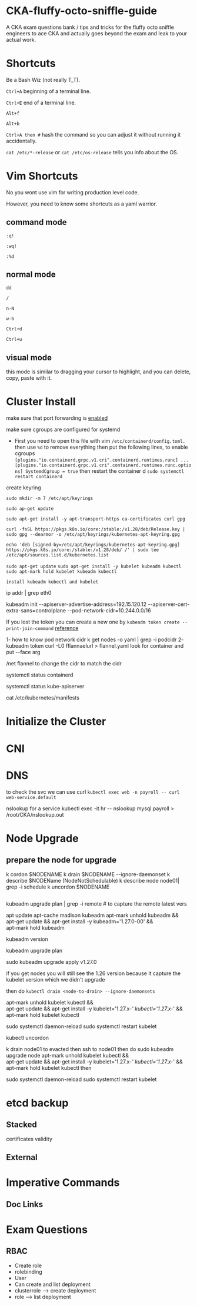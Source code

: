 # CKA-fluffy-octo-sniffle-guide
A CKA exam questions bank / tips and tricks for the fluffy octo sniffle engineers to ace CKA and actually goes beyond the exam and leak to your actual work.

# Shortcuts
Be a Bash Wiz (not really T_T).

`Ctrl+A` beginning of a terminal line.

`Ctrl+E` end of a terminal line.

`Alt+f`

`Alt+b`

`Ctrl+A then #` hash the command so you can adjust it without running it accidentally.

`cat /etc/*-release` or `cat /etc/os-release` tells you info about the OS.



# Vim Shortcuts
No you wont use vim for writing production level code.

However, you need to know some shortcuts as a yaml warrior.

## command mode

`:q!`

`:wq!`

`:%d`

## normal mode

`dd`

`/`

`n-N`

`w-b`

`Ctrl+d`

`Ctrl+u`

## visual mode
this mode is similar to dragging your cursor to highlight, and you can delete, copy, paste with it.

# Cluster Install

make sure that port forwarding is [enabled](https://kubernetes.io/docs/setup/production-environment/container-runtimes/#forwarding-ipv4-and-letting-iptables-see-bridged-traffic)



make sure cgroups are configured for systemd
- First you need to open this file with vim `/etc/containerd/config.toml.` then use `%d` to remove everything then put the following lines, to enable cgroups
`[plugins."io.containerd.grpc.v1.cri".containerd.runtimes.runc]
  ...
  [plugins."io.containerd.grpc.v1.cri".containerd.runtimes.runc.options]
    SystemdCgroup = true`
then restart the container d `sudo systemctl restart containerd`

create keyring

`sudo mkdir -m 7 /etc/apt/keyrings`

`sudo ap-get update`

`sudo apt-get install -y apt-transport-https ca-certificates curl gpg`

`curl -fsSL https://pkgs.k8s.io/core:/stable:/v1.28/deb/Release.key | sudo gpg --dearmor -o /etc/apt/keyrings/kubernetes-apt-keyring.gpg`

`echo 'deb [signed-by=/etc/apt/keyrings/kubernetes-apt-keyring.gpg] https://pkgs.k8s.io/core:/stable:/v1.28/deb/ /' | sudo tee /etc/apt/sources.list.d/kubernetes.list`

`sudo apt-get update`
`sudo apt-get install -y kubelet kubeadm kubectl`
`sudo apt-mark hold kubelet kubeadm kubectl`

`install kubeadm kubectl and kubelet`


ip addr | grep eth0

kubeadm init --apiserver-advertise-address=192.15.120.12 --apiserver-cert-extra-sans=controlplane --pod-network-cidr=10.244.0.0/16

If you lost the token you can create a new one by `kubeadm token create --print-join-command` [reference](https://kubernetes.io/docs/reference/setup-tools/kubeadm/kubeadm-join/#token-based-discovery-with-ca-pinning)

1- how to  know pod network cidr k get nodes -o yaml | grep -i podcidr
2- kubeadm  token
curl -L0 fflannaelurl > flannel.yaml
look for container and put --face arg

/net flannel to change the cidr to match the cidr

systemctl status containerd

systemctl status kube-apiserver

cat /etc/kubernetes/manifests 
# Initialize the Cluster

# CNI

# DNS
to check the svc we can use curl
`kubectl exec web -n payroll -- curl web-service.default`

nslookup for a service
kubectl exec -it hr -- nslookup mysql.payroll > /root/CKA/nslookup.out

# Node Upgrade

## prepare the node for upgrade
k cordon $NODENAME
k drain $NODENAME --ignore-daemonset
k describe $NODEName (NodeNotSchedulable)
k describe node node01| grep -i schedule
k uncordon $NODENAME

## 
kubeadm upgrade plan | grep -i remote # to capture the remote latest vers

apt update
apt-cache madison kubeadm
apt-mark unhold kubeadm && \
apt-get update && apt-get install -y kubeadm='1.27.0-00' && \
apt-mark hold kubeadm

kubeadm version

kubeadm upgrade plan

sudo kubeadm upgrade apply v1.27.0

if you get nodes you will still see the 1.26 version because  it capture the kubelet version which we didn't upgrade 

then do 
`kubectl drain <node-to-drain> --ignore-daemonsets`

apt-mark unhold kubelet kubectl && \
apt-get update && apt-get install -y kubelet='1.27.x-*' kubectl='1.27.x-*' && \
apt-mark hold kubelet kubectl

sudo systemctl daemon-reload
sudo systemctl restart kubelet

kubectl uncordon <node-to-uncordon>

k drain node01 to evacted
then ssh to node01
then do 
sudo kubeadm upgrade node
apt-mark unhold kubelet kubectl && \
apt-get update && apt-get install -y kubelet='1.27.x-*' kubectl='1.27.x-*' && \
apt-mark hold kubelet kubectl
then 

sudo systemctl daemon-reload
sudo systemctl restart kubelet
# etcd backup 
  ## Stacked
  certificates
  validity
  
  ## External


# Imperative Commands 
  ## Doc Links

# Exam Questions

  ## RBAC
   - Create role
   - rolebinding
   - User
   - Can create and list deployment
   - clusterrole --> create deployment
   - role --> list deployment 

  ## 
    
